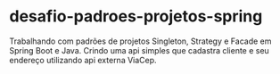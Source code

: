 # desafio-padroes-projetos-spring

Trabalhando com padrões de projetos Singleton, Strategy e Facade em Spring Boot e Java.
Crindo uma api simples que cadastra cliente e seu endereço utilizando api externa ViaCep.
